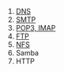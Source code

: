1. [DNS](lab1.md)  
2. [SMTP](lab2.md)
3. [POP3, IMAP](lab3.md)
4. [FTP](lab4.md)
5. [NFS](lab5.md)
6. Samba  
7. HTTP
